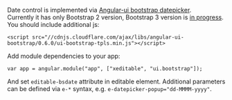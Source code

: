 Date control is implemented via [Angular-ui bootstrap datepicker](http://angular-ui.github.io/bootstrap/#/datepicker).  
Currently it has only Bootstrap 2 version, Bootstrap 3 version is [in progress](https://github.com/angular-ui/bootstrap/issues?milestone=6).  
You should include additional js:

	<script src="//cdnjs.cloudflare.com/ajax/libs/angular-ui-bootstrap/0.6.0/ui-bootstrap-tpls.min.js"></script>

Add module dependencies to your app:

	var app = angular.module("app", ["xeditable", "ui.bootstrap"]);

And set `editable-bsdate` attribute in editable element.
Additional parameters can be defined via `e-*` syntax, e.g. `e-datepicker-popup="dd-MMMM-yyyy"`.